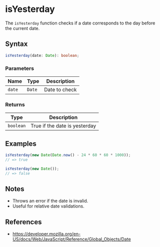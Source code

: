 # isYesterday

The `isYesterday` function checks if a date corresponds to the day before the current date.

## Syntax

```typescript
isYesterday(date: Date): boolean;
```

### Parameters

| Name     | Type      | Description         |
| -------- | --------- | ------------------ |
| `date`   | `Date`    | Date to check      |

### Returns

| Type       | Description                              |
| ---------- | ---------------------------------------- |
| `boolean`  | True if the date is yesterday            |

## Examples

```typescript
isYesterday(new Date(Date.now() - 24 * 60 * 60 * 1000));
// => true

isYesterday(new Date());
// => false
```

## Notes

* Throws an error if the date is invalid.
* Useful for relative date validations.

## References

* https://developer.mozilla.org/en-US/docs/Web/JavaScript/Reference/Global_Objects/Date